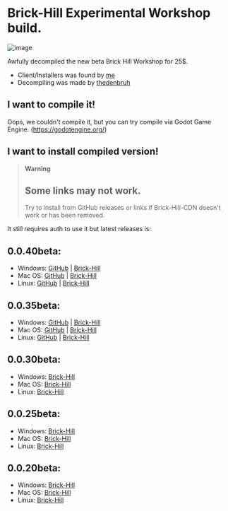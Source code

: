 # Brick-Hill Experimental Workshop build.
![image](https://user-images.githubusercontent.com/83903792/182595889-7051752c-1689-40ce-afcc-3d4da2d3208e.png)

Awfully decompiled the new beta Brick Hill Workshop for 25$.

- Client/Installers was found by [me](https://github.com/mindtheice)
- Decompiling was made by [thedenbruh](https://github.com/thedenbruh)

## I want to compile it!
Oops, we couldn't compile it, but you can try compile via Godot Game Engine. (https://godotengine.org/)

## I want to install compiled version!
> **Warning**
> ## Some links may not work.
> Try to install from GitHub releases or links if Brick-Hill-CDN doesn't work or has been removed.

It still requires auth to use it but latest releases is:
## 0.0.40beta:
- Windows:
[GitHub](https://github.com/cub-has-injected/brick-hill-workshop/releases/download/0.0.40beta/BrickHill.exe) | [Brick-Hill](https://downloads.brkcdn.com/installer/0.0.40/BrickHill.exe)
- Mac OS:
[GitHub](https://github.com/cub-has-injected/brick-hill-workshop/releases/download/0.0.40beta/BrickHill.dmg) | [Brick-Hill](https://downloads.brkcdn.com/installer/0.0.40/BrickHill.dmg)
- Linux:
[GitHub](https://github.com/cub-has-injected/brick-hill-workshop/releases/download/0.0.40beta/BrickHill.tar.gz) | [Brick-Hill](https://downloads.brkcdn.com/installer/0.0.40/BrickHill.tar.gz)
## 0.0.35beta:
- Windows:
[GitHub](https://github.com/cub-has-injected/brick-hill-workshop/releases/download/0.0.35beta/BrickHill.exe) | [Brick-Hill](https://downloads.brkcdn.com/installer/0.0.35/BrickHill.exe)
- Mac OS:
[GitHub](https://github.com/cub-has-injected/brick-hill-workshop/releases/download/0.0.35beta/BrickHill.dmg) | [Brick-Hill](https://downloads.brkcdn.com/installer/0.0.35/BrickHill.dmg)
- Linux:
[GitHub](https://github.com/cub-has-injected/brick-hill-workshop/releases/download/0.0.35beta/BrickHill.tar.gz) | [Brick-Hill](https://downloads.brkcdn.com/installer/0.0.35/BrickHill.tar.gz)
## 0.0.30beta:
- Windows:
[Brick-Hill](https://downloads.brkcdn.com/installer/0.0.30/BrickHill.exe)
- Mac OS:
[Brick-Hill](https://downloads.brkcdn.com/installer/0.0.30/BrickHill.dmg)
- Linux:
[Brick-Hill](https://downloads.brkcdn.com/installer/0.0.30/BrickHill.tar.gz)
## 0.0.25beta:
- Windows:
[Brick-Hill](https://downloads.brkcdn.com/installer/0.0.25/BrickHill.exe)
- Mac OS:
[Brick-Hill](https://downloads.brkcdn.com/installer/0.0.25/BrickHill.dmg)
- Linux:
[Brick-Hill](https://downloads.brkcdn.com/installer/0.0.25/BrickHill.tar.gz)
## 0.0.20beta:
- Windows:
[Brick-Hill](https://downloads.brkcdn.com/installer/0.0.20/BrickHill.exe)
- Mac OS:
[Brick-Hill](https://downloads.brkcdn.com/installer/0.0.20/BrickHill.dmg)
- Linux:
[Brick-Hill](https://downloads.brkcdn.com/installer/0.0.20/BrickHill.tar.gz)
